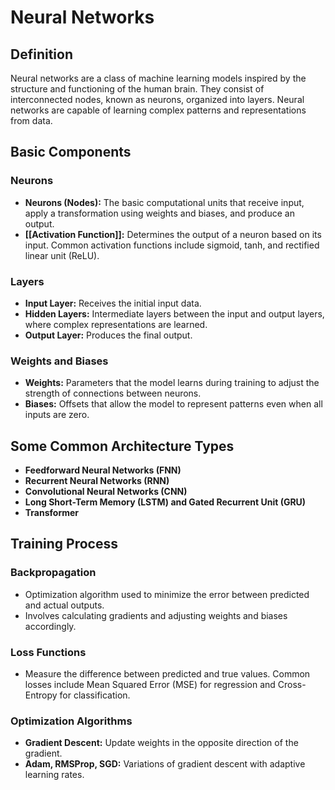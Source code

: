 # Neural Networks

## Definition
Neural networks are a class of machine learning models inspired by the structure and functioning of the human brain. They consist of interconnected nodes, known as neurons, organized into layers. Neural networks are capable of learning complex patterns and representations from data.

## Basic Components
### Neurons
- **Neurons (Nodes):** The basic computational units that receive input, apply a transformation using weights and biases, and produce an output.
- **[[Activation Function]]:** Determines the output of a neuron based on its input. Common activation functions include sigmoid, tanh, and rectified linear unit (ReLU).

### Layers
- **Input Layer:** Receives the initial input data.
- **Hidden Layers:** Intermediate layers between the input and output layers, where complex representations are learned.
- **Output Layer:** Produces the final output.

### Weights and Biases
- **Weights:** Parameters that the model learns during training to adjust the strength of connections between neurons.
- **Biases:** Offsets that allow the model to represent patterns even when all inputs are zero.

## Some Common Architecture Types
- **Feedforward Neural Networks (FNN)**
- **Recurrent Neural Networks (RNN)**
- **Convolutional Neural Networks (CNN)**
- **Long Short-Term Memory (LSTM) and Gated Recurrent Unit (GRU)**
- **Transformer**
## Training Process

### Backpropagation
- Optimization algorithm used to minimize the error between predicted and actual outputs.
- Involves calculating gradients and adjusting weights and biases accordingly.

### Loss Functions
- Measure the difference between predicted and true values. Common losses include Mean Squared Error (MSE) for regression and Cross-Entropy for classification.

### Optimization Algorithms
- **Gradient Descent:** Update weights in the opposite direction of the gradient.
- **Adam, RMSProp, SGD:** Variations of gradient descent with adaptive learning rates.

